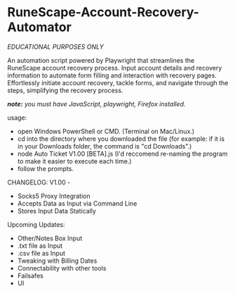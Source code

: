 # RuneScape-Account-Recovery-Automator

*EDUCATIONAL PURPOSES ONLY*

An automation script powered by Playwright that streamlines the RuneScape account recovery process. Input account details and recovery information to automate form filling and interaction with recovery pages. Effortlessly initiate account recovery, tackle forms, and navigate through the steps, simplifying the recovery process.

***note:** you must have JavaScript, playwright, Firefox installed.*

usage:
 - open Windows PowerShell or CMD. (Terminal on Mac/Linux.)
 - cd into the directory where you downloaded the file (for example: if it is in your Downloads folder, the command is "cd Downloads".)
 - node Auto Ticket V1.00 [BETA].js (I'd reccomend re-naming the program to make it easier to execute each time.)
 - follow the prompts.


CHANGELOG: V1.00 - 
 - Socks5 Proxy Integration
 - Accepts Data as Input via Command Line
 - Stores Input Data Statically

Upcoming Updates:
 - Other/Notes Box Input
 - .txt file as Input
 - .csv file as Input
 - Tweaking with Billing Dates
 - Connectability with other tools
 - Failsafes
 - UI
